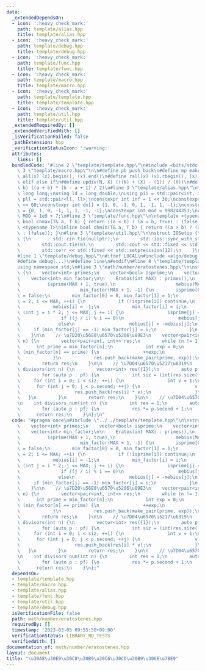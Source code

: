 ```yaml
---
data:
  _extendedDependsOn:
  - icon: ':heavy_check_mark:'
    path: template/alias.hpp
    title: template/alias.hpp
  - icon: ':heavy_check_mark:'
    path: template/debug.hpp
    title: template/debug.hpp
  - icon: ':heavy_check_mark:'
    path: template/func.hpp
    title: template/func.hpp
  - icon: ':heavy_check_mark:'
    path: template/macro.hpp
    title: template/macro.hpp
  - icon: ':heavy_check_mark:'
    path: template/template.hpp
    title: template/template.hpp
  - icon: ':heavy_check_mark:'
    path: template/util.hpp
    title: template/util.hpp
  _extendedRequiredBy: []
  _extendedVerifiedWith: []
  _isVerificationFailed: false
  _pathExtension: hpp
  _verificationStatusIcon: ':warning:'
  attributes:
    links: []
  bundledCode: "#line 2 \"template/template.hpp\"\n#include <bits/stdc++.h>\n#line\
    \ 3 \"template/macro.hpp\"\n\n#define pb push_back\n#define mp make_pair\n#define\
    \ all(x) (x).begin(), (x).end()\n#define rall(x) (x).rbegin(), (x).rend()\n#define\
    \ elif else if\n#define updiv(N, X) (((N) + (X) - (1)) / (X))\n#define sigma(a,\
    \ b) ((a + b) * (b - a + 1) / 2)\n#line 3 \"template/alias.hpp\"\n\nusing ll =\
    \ long long;\nusing ld = long double;\nusing pii = std::pair<int, int>;\nusing\
    \ pll = std::pair<ll, ll>;\nconstexpr int inf = 1 << 30;\nconstexpr ll INF = 1LL\
    \ << 60;\nconstexpr int dx[] = {1, 0, -1, 0, 1, -1, 1, -1};\nconstexpr int dy[]\
    \ = {0, 1, 0, -1, 1, 1, -1, -1};\nconstexpr int mod = 998244353;\nconstexpr int\
    \ MOD = 1e9 + 7;\n#line 3 \"template/func.hpp\"\n\ntemplate <typename T>\ninline\
    \ bool chmax(T& a, T b) { return ((a < b) ? (a = b, true) : (false)); }\ntemplate\
    \ <typename T>\ninline bool chmin(T& a, T b) { return ((a > b) ? (a = b, true)\
    \ : (false)); }\n#line 3 \"template/util.hpp\"\n\nstruct IOSetup {\n    IOSetup()\
    \ {\n        std::cin.tie(nullptr);\n        std::ios::sync_with_stdio(false);\n\
    \        std::cout.tie(0);\n        std::cout << std::fixed << std::setprecision(12);\n\
    \        std::cerr << std::fixed << std::setprecision(12);\n    }\n} IOSetup;\n\
    #line 1 \"template/debug.hpp\"\n#ifdef LOCAL\n#include <algo/debug.hpp>\n#else\n\
    #define debug(...)\n#define line\n#endif\n#line 8 \"template/template.hpp\"\n\
    using namespace std;\n#line 3 \"math/number/eratostenes.hpp\"\n\nstruct Eratos\
    \ {\n    vector<int> primes;\n    vector<bool> isprime;\n    vector<int> mebius;\n\
    \    vector<int> min_factor;\n\n    Eratos(int MAX) : primes(),\n            \
    \          isprime(MAX + 1, true),\n                      mebius(MAX + 1, 1),\n\
    \                      min_factor(MAX + 1, -1) {\n        isprime[0] = isprime[1]\
    \ = false;\n        min_factor[0] = 0, min_factor[1] = 1;\n        for (int i\
    \ = 2; i <= MAX; ++i) {\n            if (!isprime[i]) continue;\n            primes.push_back(i);\n\
    \            mebius[i] = -1;\n            min_factor[i] = i;\n            for\
    \ (int j = i * 2; j <= MAX; j += i) {\n                isprime[j] = false;\n \
    \               if ((j / i) % i == 0)\n                    mebius[j] = 0;\n  \
    \              else\n                    mebius[j] = -mebius[j];\n           \
    \     if (min_factor[j] == -1) min_factor[j] = i;\n            }\n        }\n\
    \    }\n\n    // \u7D20\u56E0\u6570\u5206\u89E3\n    vector<pair<int, int>> prime_factors(int\
    \ n) {\n        vector<pair<int, int>> res;\n        while (n != 1) {\n      \
    \      int prime = min_factor[n];\n            int exp = 0;\n            while\
    \ (min_factor[n] == prime) {\n                ++exp;\n                n /= prime;\n\
    \            }\n            res.push_back(make_pair(prime, exp));\n        }\n\
    \        return res;\n    }\n\n    // \u7D04\u6570\u5217\u6319\n    vector<int>\
    \ divisors(int n) {\n        vector<int> res({1});\n        auto pf = prime_factors(n);\n\
    \        for (auto p : pf) {\n            int siz = (int)res.size();\n       \
    \     for (int i = 0; i < siz; ++i) {\n                int v = 1;\n          \
    \      for (int j = 0; j < p.second; ++j) {\n                    v *= p.first;\n\
    \                    res.push_back(res[i] * v);\n                }\n         \
    \   }\n        }\n        return res;\n    }\n\n    // \u7D04\u6570\u500B\u6570\
    \n    int divisors_num(int n) {\n        int res = 1;\n        auto pf = prime_factors(n);\n\
    \        for (auto p : pf) {\n            res *= p.second + 1;\n        }\n  \
    \      return res;\n    }\n};\n"
  code: "#pragma once\n#include \"../../template/template.hpp\"\n\nstruct Eratos {\n\
    \    vector<int> primes;\n    vector<bool> isprime;\n    vector<int> mebius;\n\
    \    vector<int> min_factor;\n\n    Eratos(int MAX) : primes(),\n            \
    \          isprime(MAX + 1, true),\n                      mebius(MAX + 1, 1),\n\
    \                      min_factor(MAX + 1, -1) {\n        isprime[0] = isprime[1]\
    \ = false;\n        min_factor[0] = 0, min_factor[1] = 1;\n        for (int i\
    \ = 2; i <= MAX; ++i) {\n            if (!isprime[i]) continue;\n            primes.push_back(i);\n\
    \            mebius[i] = -1;\n            min_factor[i] = i;\n            for\
    \ (int j = i * 2; j <= MAX; j += i) {\n                isprime[j] = false;\n \
    \               if ((j / i) % i == 0)\n                    mebius[j] = 0;\n  \
    \              else\n                    mebius[j] = -mebius[j];\n           \
    \     if (min_factor[j] == -1) min_factor[j] = i;\n            }\n        }\n\
    \    }\n\n    // \u7D20\u56E0\u6570\u5206\u89E3\n    vector<pair<int, int>> prime_factors(int\
    \ n) {\n        vector<pair<int, int>> res;\n        while (n != 1) {\n      \
    \      int prime = min_factor[n];\n            int exp = 0;\n            while\
    \ (min_factor[n] == prime) {\n                ++exp;\n                n /= prime;\n\
    \            }\n            res.push_back(make_pair(prime, exp));\n        }\n\
    \        return res;\n    }\n\n    // \u7D04\u6570\u5217\u6319\n    vector<int>\
    \ divisors(int n) {\n        vector<int> res({1});\n        auto pf = prime_factors(n);\n\
    \        for (auto p : pf) {\n            int siz = (int)res.size();\n       \
    \     for (int i = 0; i < siz; ++i) {\n                int v = 1;\n          \
    \      for (int j = 0; j < p.second; ++j) {\n                    v *= p.first;\n\
    \                    res.push_back(res[i] * v);\n                }\n         \
    \   }\n        }\n        return res;\n    }\n\n    // \u7D04\u6570\u500B\u6570\
    \n    int divisors_num(int n) {\n        int res = 1;\n        auto pf = prime_factors(n);\n\
    \        for (auto p : pf) {\n            res *= p.second + 1;\n        }\n  \
    \      return res;\n    }\n};"
  dependsOn:
  - template/template.hpp
  - template/macro.hpp
  - template/alias.hpp
  - template/func.hpp
  - template/util.hpp
  - template/debug.hpp
  isVerificationFile: false
  path: math/number/eratostenes.hpp
  requiredBy: []
  timestamp: '2023-03-05 09:55:58+09:00'
  verificationStatus: LIBRARY_NO_TESTS
  verifiedWith: []
documentation_of: math/number/eratostenes.hpp
layout: document
title: "\u30A8\u30E9\u30C8\u30B9\u30C6\u30CD\u30B9\u306E\u7BE9"
---
```

